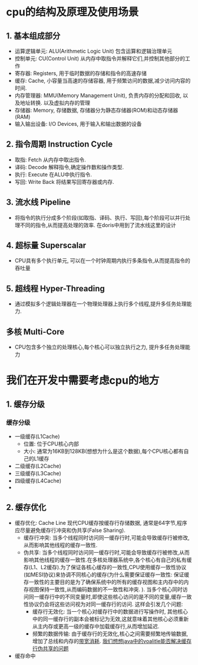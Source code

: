 # cpu的结构及原理及使用场景
## 1. 基本组成部分
 - 运算逻辑单元: ALU(Arithmetic Logic Unit) 包含运算和逻辑治理单元
 - 控制单元: CU(Control Unit) 从内存中取指令并解释它们,并控制其他部分的工作
 - 寄存器: Registers, 用于临时数据的存储和指令的高速存储
 - 缓存: Cache, 小容量当高速的存储容器, 用于频繁访问的数据,减少访问内容的时间.
 - 内存管理器: MMU(Memory Management Unit), 负责内存的分配和回收, 以及地址转换. 以及虚拟内存的管理
 - 存储器: Memory, 存储数据, 存储器分为静态存储器(ROM)和动态存储器(RAM)
 - 输入输出设备: I/O Devices, 用于输入和输出数据的设备
 ## 2. 指令周期 Instruction Cycle
 - 取指: Fetch 从内存中取出指令.
 - 译码: Decode 解释指令,确定操作数和操作类型.
 - 执行: Execute 在ALU中执行指令.
 - 写回: Write Back 将结果写回寄存器或内存.

## 3. 流水线 Pipeline
- 将指令的执行分成多个阶段(如取指、译码、执行、写回),每个阶段可以并行处理不同的指令,从而提高处理的效率. 在doris中用到了流水线这里的设计

## 4. 超标量 Superscalar
- CPU具有多个执行单元, 可以在一个时钟周期内执行多条指令,从而提高指令的吞吐量

## 5. 超线程 Hyper-Threading
- 通过模拟多个逻辑处理器在一个物理处理器上执行多个线程,提升多任务处理能力.

## 多核 Multi-Core
- CPU包含多个独立的处理核心,每个核心可以独立执行之力, 提升多任务处理能力

# 我们在开发中需要考虑cpu的地方
## 1. 缓存分级
### 缓存分级
- 一级缓存(L1Cache)
    - 位置: 位于CPU核心内部
    - 大小: 通常为16KB到128KB(想想为什么是这个数据),每个CPU核心都有自己的L1缓存
- 二级缓存(L2Cache)
- 三级缓存(L3Cache)
- 四级缓存(L4Cache)
- 
## 2. 缓存优化
- 缓存优化: Cache Line 现代CPU缓存按缓存行存储数据, 通常是64字节,程序应尽量避免缓存行冲突和伪共享(False Sharing).
    - 缓存行冲突: 当多个线程同时访问同一缓存行时,可能会导致缓存行被修改,从而影响其他线程的缓存一致性.
    - 伪共享: 当多个线程同时访问同一缓存行时,可能会导致缓存行被修改,从而影响其他线程的缓存一致性.在多核处理器系统中,各个核心有自己的私有缓存(L1、L2缓存).为了保证各核心缓存的一致性,CPU使用缓存一致性协议(如MESI协议)来协调不同核心的缓存(为什么需要保证缓存一致性: 保证缓存一致性的主要目的是为了确保系统中的所有的缓存视图和主内存中的内存视图保持一致性,从而编码数据的不一致性和冲突. ). 当多个核心同时访问同一缓存行中的不同变量时,即使这些核心访问的是不同的变量,缓存一致性协议仍会将这些访问视为对同一缓存行的访问. 这样会引发几个问题: 
        - 缓存行无效化: 当一个核心对缓存行中的数据进行写操作时, 其他核心中的同一缓存行的副本会被标记为无效,这就意味着其他核心必须重新从主内存或更高一级的缓存中加载缓存行,从而增加延迟.
        - 频繁的数据传输: 由于缓存行的无效化,核心之间需要频繁地传输数据,增加了总线和内存的[带宽消耗](zongxian.md). [我们想想java中的voalitle能否解决缓存行伪共享的问题](jvm_cpu.md)
- 缓存命中